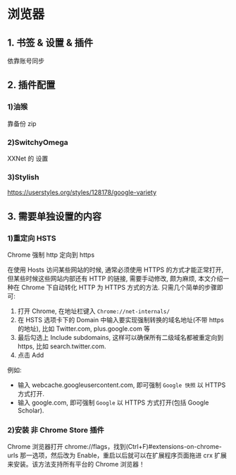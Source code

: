 # 浏览器

## 1. 书签 & 设置 & 插件

依靠账号同步

## 2. 插件配置

### 1)油猴

靠备份 zip

### 2)SwitchyOmega

XXNet 的 设置

### 3)Stylish

https://userstyles.org/styles/128178/google-variety

## 3. 需要单独设置的内容

### 1)重定向 HSTS

Chrome 强制 http 定向到 https

在使用 Hosts 访问某些网站的时候, 通常必须使用 HTTPS 的方式才能正常打开, 但某些时候这些网站内部还有 HTTP 的链接, 需要手动修改, 颇为麻烦, 本文介绍一种在 Chrome 下自动转化 HTTP 为 HTTPS 方式的方法. 只需几个简单的步骤即可:

1. 打开 Chrome, 在地址栏键入 `Chrome://net-internals/`
1. 在 HSTS 选项卡下的 Domain 中输入要实现强制转换的域名地址(不带 https 的地址), 比如 Twitter.com, plus.google.com 等
1. 最后勾选上 Include subdomains, 这样可以确保所有二级域名都被重定向到 https, 比如 search.twitter.com.
1. 点击 Add

例如:

* 输入 webcache.googleusercontent.com, 即可强制 `Google 快照` 以 HTTPS 方式打开.
* 输入 google.com, 即可强制 `Google` 以 HTTPS 方式打开(包括 Google Scholar).

### 2)安装 非 Chrome Store 插件

Chrome 浏览器打开 chrome://flags，找到(Ctrl+F)#extensions-on-chrome-urls 那一选项，然后改为 Enable，重启以后就可以在扩展程序页面拖进 crx 扩展来安装。该方法支持所有平台的 Chrome 浏览器！
